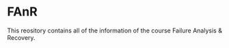 # FAnR
This reository contains all of the information of the course Failure Analysis &amp; Recovery.
